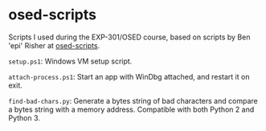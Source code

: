 # osed-scripts
Scripts I used during the EXP-301/OSED course, based on scripts by Ben 'epi' Risher at [osed-scripts](https://github.com/epi052/osed-scripts).

`setup.ps1`: Windows VM setup script.

`attach-process.ps1`: Start an app with WinDbg attached, and restart it on exit.

`find-bad-chars.py`: Generate a bytes string of bad characters and compare a bytes string with a memory address.
Compatible with both Python 2 and Python 3. 